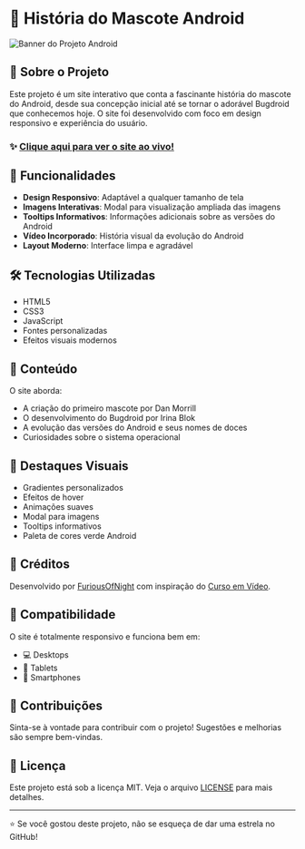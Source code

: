 # 🤖 História do Mascote Android

![Banner do Projeto Android](https://furiousofnight.github.io/pagina-android/imagens/dan-droids.png)

## 📱 Sobre o Projeto

Este projeto é um site interativo que conta a fascinante história do mascote do Android, desde sua concepção inicial até se tornar o adorável Bugdroid que conhecemos hoje. O site foi desenvolvido com foco em design responsivo e experiência do usuário.

### ✨ [Clique aqui para ver o site ao vivo!](https://furiousofnight.github.io/pagina-android/)

## 🚀 Funcionalidades

- **Design Responsivo**: Adaptável a qualquer tamanho de tela
- **Imagens Interativas**: Modal para visualização ampliada das imagens
- **Tooltips Informativos**: Informações adicionais sobre as versões do Android
- **Vídeo Incorporado**: História visual da evolução do Android
- **Layout Moderno**: Interface limpa e agradável

## 🛠️ Tecnologias Utilizadas

- HTML5
- CSS3
- JavaScript
- Fontes personalizadas
- Efeitos visuais modernos

## 📖 Conteúdo

O site aborda:
- A criação do primeiro mascote por Dan Morrill
- O desenvolvimento do Bugdroid por Irina Blok
- A evolução das versões do Android e seus nomes de doces
- Curiosidades sobre o sistema operacional

## 🎨 Destaques Visuais

- Gradientes personalizados
- Efeitos de hover
- Animações suaves
- Modal para imagens
- Tooltips informativos
- Paleta de cores verde Android

## 🌟 Créditos

Desenvolvido por [FuriousOfNight](https://www.tiktok.com/@furiousofnightgames) com inspiração do [Curso em Vídeo](https://www.cursoemvideo.com/).

## 📱 Compatibilidade

O site é totalmente responsivo e funciona bem em:
- 💻 Desktops
- 💪 Tablets
- 📱 Smartphones

## 🤝 Contribuições

Sinta-se à vontade para contribuir com o projeto! Sugestões e melhorias são sempre bem-vindas.

## 📄 Licença

Este projeto está sob a licença MIT. Veja o arquivo [LICENSE](LICENSE) para mais detalhes.

---

⭐ Se você gostou deste projeto, não se esqueça de dar uma estrela no GitHub!